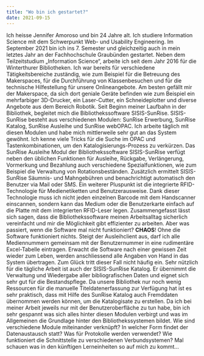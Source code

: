 ```yaml
---
title: "Wo bin ich gestartet?"
date: 2021-09-15
---
```


Ich heisse Jennifer Amoroso und bin 24 Jahre alt. Ich studiere Information Science mit dem Schwerpunkt Web- und Usability Engineering. Im September 2021 bin ich ins 7. Semester und gleichzeitig auch in mein letztes Jahr an der Fachhochschule Graubünden gestartet. Neben dem Teilzeitstudium „Information Science“, arbeite ich seit dem Jahr 2016 für die Winterthurer Bibliotheken. Ich war bereits für verschiedene Tätigkeitsbereiche zuständig, wie zum Beispiel für die Betreuung des Makerspaces, für die Durchführung von Klassenbesuchen und für die technische Hilfestellung für unsere Onlineangebote. Am besten gefällt mir der Makerspace, da sich dort geniale Geräte befinden wie zum Beispiel ein mehrfarbiger 3D-Drucker, ein Laser-Cutter, ein Schneideplotter und diverse Angebote aus dem Bereich Robotik. Seit Beginn meiner Laufbahn in der Bibliothek, begleitet mich die Bibliothekssoftware SISIS-SunRise. SISIS-SunRise besteht aus verschiedenen Modulen: SunRise Erwerbung, SunRise Katalog, SunRise Ausleihe und SunRise webOPAC. Ich arbeite täglich mit diesen Modulen und habe mich mittlerweile sehr gut an das System gewöhnt. Ich kenne viele Tricks für die Suche im OPAC und Tastenkombinationen, um den Katalogisierungs-Prozess zu verkürzen. Das SunRise Ausleihe Modul der Bibliothekssoftware SISIS-SunRise verfügt neben den üblichen Funktionen für Ausleihe, Rückgabe, Verlängerung, Vormerkung und Bezahlung auch verschiedene Spezialfunktionen, wie zum Beispiel die Verwaltung von Rotationsbeständen. Zusätzlich ermittelt SISIS-SunRise Säumnis- und Mahngebühren und benachrichtigt automatisch den Benutzer via Mail oder SMS. Ein weiterer Pluspunkt ist die integrierte RFID-Technologie für Medienetiketten und Benutzerausweise. Dank dieser Technologie muss ich nicht jeden einzelnen Barcode mit dem Handscanner einscannen, sondern kann das Medium oder die Benutzerkarte einfach auf die Platte mit dem integrierten RFID-Leser legen. Zusammengefasst lässt sich sagen, dass die Bibliothekssoftware meinen Arbeitsalltag sicherlich vereinfacht und mir die Möglichkeit gibt effizienter zu arbeiten. Aber was passiert, wenn die Software mal nicht funktioniert? **CHAOS**! Ohne die Software funktioniert nichts. Steigt der Ausleihclient aus, darf ich alle Mediennummern gemeinsam mit der Benutzernummer in eine rudimentäre Excel-Tabelle eintragen. Erwacht die Software nach einer gewissen Zeit wieder zum Leben, werden anschliessend alle Angaben von Hand in das System übertragen. Zum Glück tritt dieser Fall nicht häufig ein. Sehr nützlich für die tägliche Arbeit ist auch der SISIS-SunRise Katalog. Er übernimmt die Verwaltung und Wiedergabe aller bibliografischen Daten und eignet sich sehr gut für die Bestandspflege. Da unsere Bibliothek nur noch wenig Ressourcen für die manuelle Titeldatenerfassung zur Verfügung hat ist es sehr praktisch, dass mit Hilfe des SunRise Katalog auch Fremddaten übernommen werden können, um die Katalogisate zu erstellen. 
Da ich bei meiner Arbeit jeweils nur mit der Benutzeroberfläche zu tun habe, bin ich sehr gespannt was sich alles hinter diesen Modulen verbirgt und was im Allgemeinen die Grundlage hinter den Bibliothekssystemen bildet. Wie sind verschiedene Module miteinander verknüpft? In welcher Form findet der Datenaustausch statt? Was für Protokolle werden verwendet? Wie funktioniert die Schnittstelle zu verschiedenen Verbundsystemen? 
Mal schauen was in den künftigen Lerneinheiten so auf mich zu kommt…




